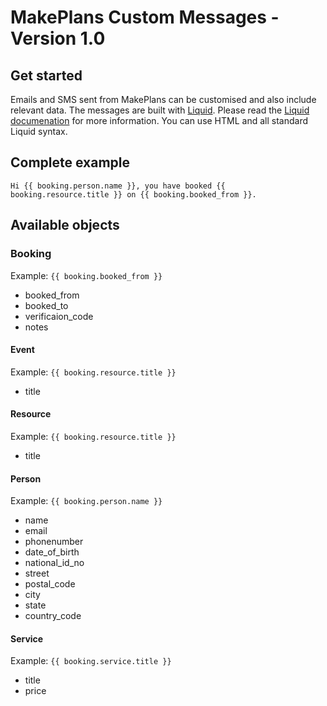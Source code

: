 # MakePlans Custom Messages - Version 1.0

## Get started

Emails and SMS sent from MakePlans can be customised and also include relevant data. The messages are built with [Liquid](http://liquidmarkup.org). Please read the [Liquid documenation](https://github.com/Shopify/liquid/wiki) for more information. You can use HTML and all standard Liquid syntax.

## Complete example

```
Hi {{ booking.person.name }}, you have booked {{ booking.resource.title }} on {{ booking.booked_from }}.
```

## Available objects

### Booking

Example: `{{ booking.booked_from }}`

* booked_from
* booked_to
* verificaion_code
* notes

#### Event

Example: `{{ booking.resource.title }}`

* title

#### Resource

Example: `{{ booking.resource.title }}`

* title

#### Person

Example: `{{ booking.person.name }}`

* name
* email
* phonenumber
* date_of_birth
* national_id_no
* street
* postal_code
* city
* state
* country_code

#### Service

Example: `{{ booking.service.title }}`

* title
* price